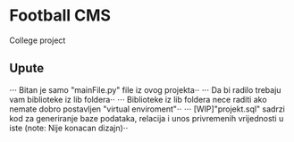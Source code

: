 # Football CMS
College project

## Upute
⋅⋅⋅ Bitan je samo "mainFile.py" file iz ovog projekta⋅⋅
⋅⋅⋅ Da bi radilo trebaju vam biblioteke iz lib foldera⋅⋅
⋅⋅⋅ Biblioteke iz lib foldera nece raditi ako nemate dobro postavljen "virtual enviroment"⋅⋅
⋅⋅⋅ [WIP]"projekt.sql" sadrzi kod za generiranje baze podataka, relacija i unos privremenih vrijednosti u iste (note: Nije konacan dizajn)⋅⋅
